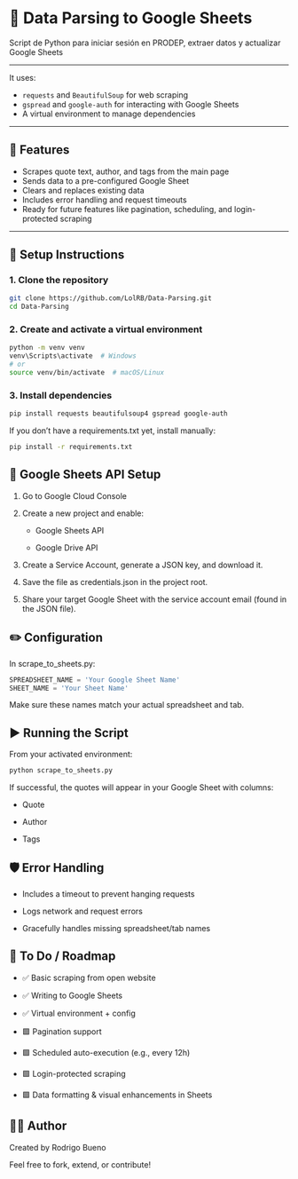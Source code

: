 # 📝 Data Parsing to Google Sheets

Script de Python para iniciar sesión en PRODEP, extraer datos y actualizar Google Sheets

-----

It uses:

- `requests` and `BeautifulSoup` for web scraping
- `gspread` and `google-auth` for interacting with Google Sheets
- A virtual environment to manage dependencies

---

## 🚀 Features

- Scrapes quote text, author, and tags from the main page
- Sends data to a pre-configured Google Sheet
- Clears and replaces existing data
- Includes error handling and request timeouts
- Ready for future features like pagination, scheduling, and login-protected scraping

---

## 🔧 Setup Instructions

### 1. Clone the repository

```bash
git clone https://github.com/LolRB/Data-Parsing.git
cd Data-Parsing
```

### 2. Create and activate a virtual environment

```bash
python -m venv venv
venv\Scripts\activate  # Windows
# or
source venv/bin/activate  # macOS/Linux
```

### 3. Install dependencies

```bash
pip install requests beautifulsoup4 gspread google-auth
```

If you don’t have a requirements.txt yet, install manually:
```bash
pip install -r requirements.txt
```

## 📄 Google Sheets API Setup

1. Go to Google Cloud Console

2. Create a new project and enable:

    - Google Sheets API

    - Google Drive API

3. Create a Service Account, generate a JSON key, and download it.

4. Save the file as credentials.json in the project root.

5. Share your target Google Sheet with the service account email (found in the JSON file).

## ✏️ Configuration

In scrape_to_sheets.py:

```python
SPREADSHEET_NAME = 'Your Google Sheet Name'
SHEET_NAME = 'Your Sheet Name'
```
Make sure these names match your actual spreadsheet and tab.

## ▶️ Running the Script

From your activated environment:

```bash
python scrape_to_sheets.py
```
If successful, the quotes will appear in your Google Sheet with columns:

- Quote

- Author

- Tags

## 🛡️ Error Handling

- Includes a timeout to prevent hanging requests

- Logs network and request errors

- Gracefully handles missing spreadsheet/tab names

## 📌 To Do / Roadmap
 - ✅ Basic scraping from open website

 - ✅ Writing to Google Sheets

 - ✅ Virtual environment + config

 - 🟩 Pagination support

 - 🟩 Scheduled auto-execution (e.g., every 12h)

 - 🟩 Login-protected scraping

 - 🟩 Data formatting & visual enhancements in Sheets

## 🧑‍💻 Author

Created by Rodrigo Bueno

Feel free to fork, extend, or contribute!